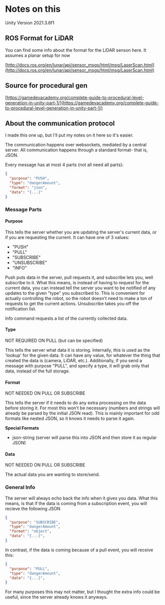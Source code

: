 # Notes on this

Unity Version 2021.3.6f1

## ROS Format for LiDAR

You can find some info about the format for the LiDAR senson here. It assumes a planar setup for now

[http://docs.ros.org/en/lunar/api/sensor_msgs/html/msg/LaserScan.html](http://docs.ros.org/en/lunar/api/sensor_msgs/html/msg/LaserScan.html)

## Source for procedural gen

[https://gamedevacademy.org/complete-guide-to-procedural-level-generation-in-unity-part-1/](https://gamedevacademy.org/complete-guide-to-procedural-level-generation-in-unity-part-1/)

## About the communication protocol

I made this one up, but I'll put my notes on it here so it's easier.


The communication happens over websockets, mediated by a central server. All communication happens through a standard format- that is, JSON.

Every message has at most 4 parts (not all need all parts):

```JSON
{
  "purpose": "PUSH",
  "type": "dangerAmount",
  "format": "json",
  "data": "{...}"
}
```

### Message Parts

#### **Purpose**

This tells the server whether you are updating the server's current data, or if you are requesting the current. It can have one of 3 values:

* "PUSH"
* "PULL"
* "SUBSCRIBE"
* "UNSUBSCRIBE"
* "INFO"

Push puts data in the server, pull requests it, and subscribe lets you, well subscribe to it. What this means, is instead of having to request for the current data, you can instead tell the server you want to be notified of any updates to the given "type" you subscribed to. This is convenient for actually controlling the robot, so the robot doesn't need to make a ton of requests to get the current actions. Unsubscribe takes you off the notification list.

Info command requests a list of the currently collected data.

#### **Type**

NOT REQUIRED ON PULL (but can be specified)

This tells the server what data it is storing. Internally, this is used as the 'lookup' for the given data. It can have any value, for whatever the thing that created the data is (camera, LiDAR, etc.). Additionally, if you send a message with purpose "PULL", and specify a type, it will grab only that data, instead of the full storage.

#### **Format**

NOT NEEDED ON PULL OR SUBSCRIBE

This tells the server if it needs to do any extra processing on the data before storing it. For most this won't be necessary (numbers and strings will already be parsed by the initial JSON read). This is mainly important for odd formats like nested JSON, so it knows it needs to parse it again.

**Special Formats**

* json-string (server will parse this into JSON and then store it as regular JSON)

#### **Data**

NOT NEEDED ON PULL OR SUBSCRIBE

The actual data you are wanting to store/send.

### General Info

The server will always echo back the info when it gives you data. What this means, is that if the data is coming from a subscription event, you will recieve the following JSON

```JSON
{
  "purpose": "SUBSCRIBE",
  "type": "dangerAmount",
  "format": "object",
  "data": "{...}",
}
```

In contrast, if the data is coming because of a pull event, you will receive this:

```JSON
{
  "purpose": "PULL",
  "type": "dangerAmount",
  "data": "{...}",
}
```

For many purposes this may not matter, but I thought the extra info could be useful, since the server already knows it anyways.
